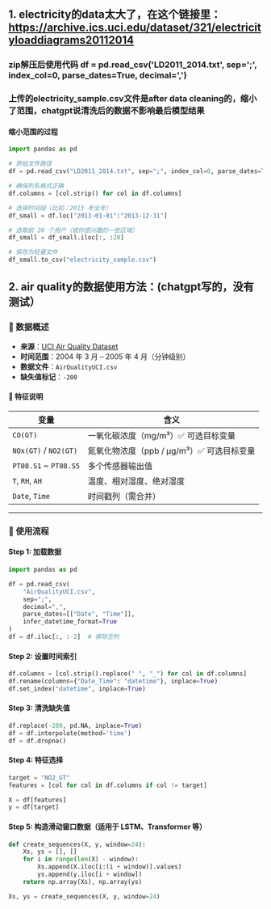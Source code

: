 ## 1. electricity的data太大了，在这个链接里： https://archive.ics.uci.edu/dataset/321/electricityloaddiagrams20112014
### zip解压后使用代码 df = pd.read_csv('LD2011_2014.txt', sep=';', index_col=0, parse_dates=True, decimal=',')
### 上传的electricity_sample.csv文件是after data cleaning的，缩小了范围，chatgpt说清洗后的数据不影响最后模型结果
#### 缩小范围的过程
```python
import pandas as pd

# 原始文件路径
df = pd.read_csv("LD2011_2014.txt", sep=";", index_col=0, parse_dates=True, decimal=",")

# 确保列名格式正确
df.columns = [col.strip() for col in df.columns]

# 选择时间段（比如：2013 年全年）
df_small = df.loc["2013-01-01":"2013-12-31"]

# 选取前 20 个用户（或你感兴趣的一些区域）
df_small = df_small.iloc[:, :20]

# 保存为轻量文件
df_small.to_csv("electricity_sample.csv")
```



## 2. air quality的数据使用方法：(chatgpt写的，没有测试）
### 📄 数据概述
- **来源**：[UCI Air Quality Dataset](https://archive.ics.uci.edu/ml/datasets/Air+Quality)
- **时间范围**：2004 年 3 月 – 2005 年 4 月（分钟级别）
- **数据文件**：`AirQualityUCI.csv`
- **缺失值标记**：`-200`

#### 📌 特征说明
| 变量 | 含义 |
|------|------|
| `CO(GT)` | 一氧化碳浓度（mg/m³）✅ 可选目标变量 |
| `NOx(GT)` / `NO2(GT)` | 氮氧化物浓度（ppb / µg/m³）✅ 可选目标变量 |
| `PT08.S1` ~ `PT08.S5` | 多个传感器输出值 |
| `T`, `RH`, `AH` | 温度、相对湿度、绝对湿度 |
| `Date`, `Time` | 时间戳列（需合并）

---

### 🧪 使用流程

#### Step 1: 加载数据

```python
import pandas as pd

df = pd.read_csv(
    "AirQualityUCI.csv",
    sep=";",
    decimal=",",
    parse_dates=[["Date", "Time"]],
    infer_datetime_format=True
)
df = df.iloc[:, :-2]  # 移除空列
```

#### Step 2: 设置时间索引
```python
df.columns = [col.strip().replace(" ", "_") for col in df.columns]
df.rename(columns={"Date_Time": "datetime"}, inplace=True)
df.set_index("datetime", inplace=True)
```

#### Step 3: 清洗缺失值
```python
df.replace(-200, pd.NA, inplace=True)
df = df.interpolate(method='time')
df = df.dropna()
```

#### Step 4: 特征选择
```python
target = "NO2_GT"
features = [col for col in df.columns if col != target]

X = df[features]
y = df[target]
```

#### Step 5: 构造滑动窗口数据（适用于 LSTM、Transformer 等）
```python
def create_sequences(X, y, window=24):
    Xs, ys = [], []
    for i in range(len(X) - window):
        Xs.append(X.iloc[i:(i + window)].values)
        ys.append(y.iloc[i + window])
    return np.array(Xs), np.array(ys)

Xs, ys = create_sequences(X, y, window=24)
```


